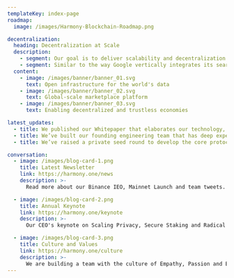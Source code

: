 ```yaml
---
templateKey: index-page
roadmap:
  image: /images/Harmony-Blockchain-Roadmap.png

decentralization:
  heading: Decentralization at Scale
  description:
    - segment: Our goal is to deliver scalability and decentralization. The promise of blockchain is to enable decentralized coordination at scale but no platform has yet been able to achieve both. Harmony aims to change that.
    - segment: Similar to the way Google vertically integrates its search infrastructure, we take a full stack approach to solve consensus at scale. We apply 10x innovations at every layer in consensus algorithms, systems and networking to maximize the performance of our network while maintaining decentralization. Our end-to-end integration allows us to iterate faster and make more aggressive optimizations than could be done with a modular approach.
  content:
    - image: /images/banner/banner_01.svg
      text: Open infrastructure for the world's data
    - image: /images/banner/banner_02.svg
      text: Global-scale marketplace platform
    - image: /images/banner/banner_03.svg
      text: Enabling decentralized and trustless economies

latest_updates:
  - title: We published our Whitepaper that elaborates our technology, research and key guiding principles.
  - title: We’ve built our founding engineering team that has deep experience in building large-scale infrastructure.
  - title: We’ve raised a private seed round to develop the core protocol and start engaging our early community.

conversation:
  - image: /images/blog-card-1.png
    title: Latest Newsletter
    link: https://harmony.one/news
    description: >-
      Read more about our Binance IEO, Mainnet Launch and team tweets.

  - image: /images/blog-card-2.png
    title: Annual Keynote
    link: https://harmony.one/keynote
    description: >-
      Our CEO's keynote on Scaling Privacy, Secure Staking and Radical Fairness.

  - image: /images/blog-card-3.png
    title: Culture and Values
    link: https://harmony.one/culture
    description: >-
      We are building a team with the culture of Empathy, Passion and Excellence.
---
```

